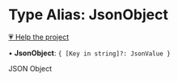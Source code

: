 # Type Alias: JsonObject

[💗 Help the project](https://github.com/sponsors/panva)

• **JsonObject**: `{ [Key in string]?: JsonValue }`

JSON Object
